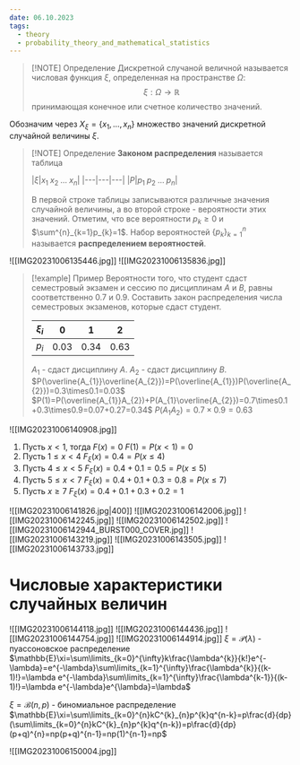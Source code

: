 ```yaml
---
date: 06.10.2023
tags:
  - theory
  - probability_theory_and_mathematical_statistics
---
```

> [!NOTE] Определение
> Дискретной случаной величной называется числовая функция $\xi$, определенная на пространстве $\Omega$:
> $$\xi:\Omega\to \mathbb{R}$$
> принимающая конечное или счетное количество значений.

Обозначим через $X_\xi=\{x_{1},\dots,x_{n}\}$ множество значений дискретной случайной величины $\xi$.

> [!NOTE] Определение
> **Законом распределения** называется таблица
> 
> |$\xi$|$x_1\;x_2\;\dots\;x_n$|
> |---|---|---|
> |$P$|$p_{1}\;p_{2}\;\dots\;p_{n}$|
> 
> В первой строке таблицы записываются различные значения случайной величины, а во второй строке - вероятности этих значений. Отметим, что все вероятности $p_{k}\geq0$ и $\sum^{n}_{k=1}p_{k}=1$. Набор вероятностей $\{p_{k}\}^{n}_{k=1}$ называется **распределением вероятностей**.

![[IMG20231006135446.jpg]]
![[IMG20231006135836.jpg]]


> [!example] Пример
> Вероятности того, что студент сдаст семестровый экзамен и сессию по дисциплинам $A$ и $B$, равны соответственно $0.7$ и $0.9$. Составить закон распределения числа семестровых экзаменов, которые сдаст студент.
> 
> |$\xi_{i}$|0|1|2|
> |---|---|---|---|
> |$p_{i}$|$0.03$|$0.34$|$0.63$|
> 
> $A_{1}$ - сдаст дисциплину $A$.
> $A_{2}$ - сдаст дисциплину $B$.
> $P(\overline{A_{1}}\overline{A_{2}})=P(\overline{A_{1}})P(\overline{A_{2}})=0.3\times0.1=0.03$
>$P(1)=P(\overline{A_{1}}A_{2})+P(A_{1}\overline{A_{2}})=0.7\times0.1+0.3\times0.9=0.07+0.27=0.34$
> $P(A_{1}A_{2})=0.7\times0.9=0.63$
> 

![[IMG20231006140908.jpg]]

1. Пусть $x<1$, тогда $F(x)=0$
   $F(1)=P(x<1)=0$
2. Пусть $1\leq x <4$ $F_{\xi}(x)=0.4=P(x\leq 4)$
3. Пусть $4\leq x< 5$ $F_{\xi}(x)=0.4+0.1=0.5=P(x\leq5)$ 
4. Пусть $5\leq x< 7$ $F_{\xi}(x)=0.4+0.1+0.3=0.8=P(x\leq 7)$
5. Пусть $x\geq7$ $F_{\xi}(x)=0.4+0.1+0.3+0.2=1$

![[IMG20231006141826.jpg|400]]
![[IMG20231006142006.jpg]]
![[IMG20231006142245.jpg]]
![[IMG20231006142502.jpg]]
![[IMG20231006142944_BURST000_COVER.jpg]]
![[IMG20231006143219.jpg]]
![[IMG20231006143505.jpg]]
![[IMG20231006143733.jpg]]

# Числовые характеристики случайных величин
![[IMG20231006144118.jpg]]
![[IMG20231006144436.jpg]]
![[IMG20231006144754.jpg]]
![[IMG20231006144914.jpg]]
$\xi=\mathcal{P}(\lambda)$ - пуассоновское распределение
$\mathbb{E}\xi=\sum\limits_{k=0}^{\infty}k\frac{\lambda^{k}}{k!}e^{-\lambda}=e^{-\lambda}\sum\limits_{k=1}^{\infty}\frac{\lambda^{k}}{(k-1)!}=\lambda e^{-\lambda}\sum\limits_{k=1}^{\infty}\frac{\lambda^{k-1}}{(k-1)!}=\lambda e^{-\lambda}e^{\lambda}=\lambda$

$\xi=\mathcal{B}(n,p)$ - биномиальное распределение
$\mathbb{E}\xi=\sum\limits_{k=0}^{n}kC^{k}_{n}p^{k}q^{n-k}=p\frac{d}{dp}(\sum\limits_{k=0}^{n}kC^{k}_{n}p^{k}q^{n-k})=p\frac{d}{dp}(p+q)^{n}=np(p+q)^{n-1}=np(1)^{n-1}=np$

![[IMG20231006150004.jpg]]


